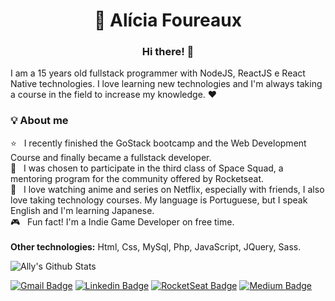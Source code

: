 <h1 align="center">🦊 Alícia Foureaux</h1>

<h3 align="center">Hi there! 👋</h3>

I am a 15 years old fullstack programmer with NodeJS, ReactJS e React Native technologies. I love learning new technologies and I'm always taking a course in the field to increase my knowledge. :heart:

### 💡 About me
:star: &nbsp; I recently finished the GoStack bootcamp and the Web Development Course and finally became a fullstack developer.
<br/> 🚀 &nbsp; I was chosen to participate in the third class of Space Squad, a mentoring program for the community offered by Rocketseat.
<br/> :woman: &nbsp; I love watching anime and series on Netflix, especially with friends, I also love taking technology courses. My language is Portuguese, but I speak English and I'm learning Japanese.
<br/> 🎮 &nbsp; Fun fact! I'm a Indie Game Developer on free time.
<br/><br/> <strong>Other technologies:</strong> Html, Css, MySql, Php, JavaScript, JQuery, Sass.

![Ally's Github Stats](https://github-readme-stats.vercel.app/api?username=allyfx&theme=algolia&show_icons=true)

[![Gmail Badge](https://img.shields.io/badge/-Gmail-c14438?style=flat-square&logo=Gmail&logoColor=3f72af&color=112d4e&link=mailto:foureauxally@gmail.com)](mailto:foureauxally@gmail.com)
[![Linkedin Badge](https://img.shields.io/badge/-Linkedin-6633cc?style=flat-square&logo=Linkedin&logoColor=3f72af&color=112d4e&link=https://github.com/allyfx)](https://github.com/allyfx)
[![RocketSeat Badge](https://img.shields.io/badge/-RocketSeat-6633cc?style=flat-square&logoColor=white&color=112d4e&link=https://app.rocketseat.com.br/me/alicia-foureaux-06068)](https://app.rocketseat.com.br/me/alicia-foureaux-06068)
[![Medium Badge](https://img.shields.io/badge/-Medium-6633cc?style=flat-square&color=112d4e&link=https://allyfx.medium.com/)](https://allyfx.medium.com/)
